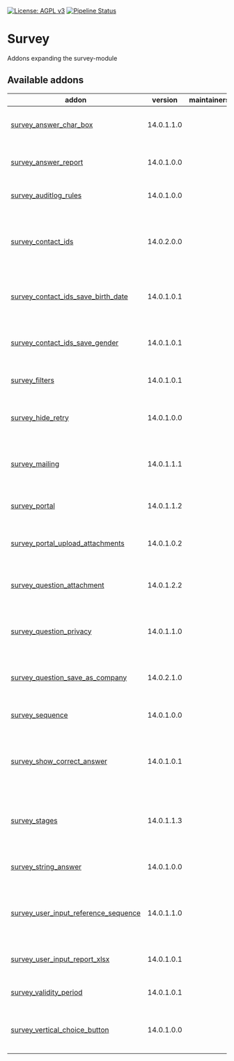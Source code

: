 [![License: AGPL v3](https://img.shields.io/badge/License-AGPL%20v3-blue.svg)](https://www.gnu.org/licenses/agpl-3.0)
[![Pipeline Status](https://gitlab.com/tawasta/odoo/survey/badges/14.0-dev/pipeline.svg)](https://gitlab.com/tawasta/odoo/survey/-/pipelines/)

Survey
======
Addons expanding the survey-module

[//]: # (addons)

Available addons
----------------
addon | version | maintainers | summary
--- | --- | --- | ---
[survey_answer_char_box](survey_answer_char_box/) | 14.0.1.1.0 |  | Allows scoring a single line text answer
[survey_answer_report](survey_answer_report/) | 14.0.1.0.0 |  | Print an pdf report from survey answer
[survey_auditlog_rules](survey_auditlog_rules/) | 14.0.1.0.0 |  | Adds audit log rules for surveys
[survey_contact_ids](survey_contact_ids/) | 14.0.2.0.0 |  | Add multiple contacts to view and receive mails from survey answer
[survey_contact_ids_save_birth_date](survey_contact_ids_save_birth_date/) | 14.0.1.0.1 |  | Save survey answer as partner or contact birth date
[survey_contact_ids_save_gender](survey_contact_ids_save_gender/) | 14.0.1.0.1 |  | Save survey answer as partner or contact gender
[survey_filters](survey_filters/) | 14.0.1.0.1 |  | Order Surveys by sequence
[survey_hide_retry](survey_hide_retry/) | 14.0.1.0.0 |  | Ability to hide "Retry" button after Survey completion
[survey_mailing](survey_mailing/) | 14.0.1.1.1 |  | Send emails to survey user partners via chatter
[survey_portal](survey_portal/) | 14.0.1.1.2 |  | Ability to view survey answers in portal
[survey_portal_upload_attachments](survey_portal_upload_attachments/) | 14.0.1.0.2 |  | Upload attachments to surveys from portal
[survey_question_attachment](survey_question_attachment/) | 14.0.1.2.2 |  | Adds a new question type 'attachment' to survey
[survey_question_privacy](survey_question_privacy/) | 14.0.1.1.0 |  | Ability to add privacies as questions to survey
[survey_question_save_as_company](survey_question_save_as_company/) | 14.0.2.1.0 |  | Save the user's answer as its company name
[survey_sequence](survey_sequence/) | 14.0.1.0.0 |  | Order Surveys by sequence
[survey_show_correct_answer](survey_show_correct_answer/) | 14.0.1.0.1 |  | Adds an option to show correct answers after the survey
[survey_stages](survey_stages/) | 14.0.1.1.3 |  | Ability to edit survey answers and send mail based on stages
[survey_string_answer](survey_string_answer/) | 14.0.1.0.0 |  | Save each answer value as string
[survey_user_input_reference_sequence](survey_user_input_reference_sequence/) | 14.0.1.1.0 |  | Give survey answers a unique reference with sequence
[survey_user_input_report_xlsx](survey_user_input_report_xlsx/) | 14.0.1.0.1 |  | Print an xlsx report from survey user inputs
[survey_validity_period](survey_validity_period/) | 14.0.1.0.1 |  | Survey: period of qualification
[survey_vertical_choice_button](survey_vertical_choice_button/) | 14.0.1.0.0 |  | Ability to align survey choice buttons vertically

[//]: # (end addons)
